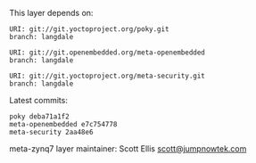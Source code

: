 This layer depends on:

    URI: git://git.yoctoproject.org/poky.git
    branch: langdale

    URI: git://git.openembedded.org/meta-openembedded
    branch: langdale

    URI: git://git.yoctoproject.org/meta-security.git
    branch: langdale

Latest commits:

    poky deba71a1f2
    meta-openembedded e7c754778
    meta-security 2aa48e6

meta-zynq7 layer maintainer: Scott Ellis <scott@jumpnowtek.com>
